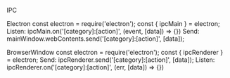 IPC

Electron
const electron = require('electron');
const { ipcMain } = electron;
Listen: ipcMain.on('[category]:[action]', (event, [data]) => {})
Send: mainWindow.webContents.send('[category]:[action]', [data]);

BrowserWindow
const electron = require('electron');
const { ipcRenderer } = electron;
Send: ipcRenderer.send('[category]:[action]', [data]);
Listen: ipcRenderer.on('[category]:[action]', (err, [data]) => {})
